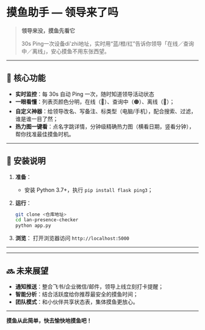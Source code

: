 # 摸鱼助手 — 领导来了吗

> **领导来没，摸鱼先看它**
>
> 30s Ping一次设备di'zhi地址，实时用“蓝/橙/红”告诉你领导「在线／查询中／离线」，安心摸鱼不用东张西望。

---

## 🌟 核心功能

* **实时监控**：每 30s 自动 Ping 一次，随时知道领导活动状态
* **一眼看懂**：列表页颜色分明，在线（🔵）、查询中（🟠）、离线（🔴）；
* **自定义神器**：给领导改名、写备注、标类型（电脑/手机），配合搜索、过滤，谁是谁一目了然；
* **热力图一键看**：点名字跳详情，分钟级精确热力图（横看日期，竖看分钟），帮你找准最佳摸鱼时机。

---

## 🚀 安装说明

1. **准备**：

   * 安装 Python 3.7+，执行 `pip install flask ping3`；
2. **运行**：

   ```bash
   git clone <仓库地址>
   cd lan-presence-checker
   python app.py
   ```
3. **浏览**：
   打开浏览器访问 `http://localhost:5000`

---

---

## 🔜 未来展望

* **通知推送**：整合飞书/企业微信/邮件，领导上线立刻打卡提醒；
* **智能分析**：结合活跃度给你推荐最安全的摸鱼时间；
* **团队模式**：和小伙伴共享状态表，集体摸鱼更放心。

---

**摸鱼从此简单，快去愉快地摸鱼吧！**
